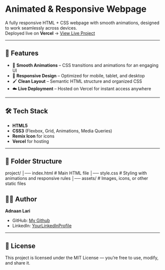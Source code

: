 # Animated & Responsive Webpage

A fully responsive HTML + CSS webpage with smooth animations, designed to work seamlessly across devices.  
Deployed live on **Vercel** → [View Live Project](https://project1-vck1.vercel.app/)

---

## 📌 Features
- 🎨 **Smooth Animations** – CSS transitions and animations for an engaging UI  
- 📱 **Responsive Design** – Optimized for mobile, tablet, and desktop  
- 🖌 **Clean Layout** – Semantic HTML structure and organized CSS  
- ☁️ **Live Deployment** – Hosted on Vercel for instant access anywhere

---

## 🛠️ Tech Stack
- **HTML5**
- **CSS3** (Flexbox, Grid, Animations, Media Queries)
- **Remix Icon** for icons
- **Vercel** for hosting

---

## 📂 Folder Structure
project/
│── index.html # Main HTML file
│── style.css # Styling with animations and responsive rules
│── assets/ # Images, icons, or other static files

## 🧑‍💻 Author
**Adnaan Lari**  
- GitHub: [My Github](https://github.com/AdnaanLari)
- LinkedIn: [YourLinkedInProfile]((https://www.linkedin.com/in/adnaan-lari-a95831311/))

---

## 📜 License
This project is licensed under the MIT License — you’re free to use, modify, and share it.
